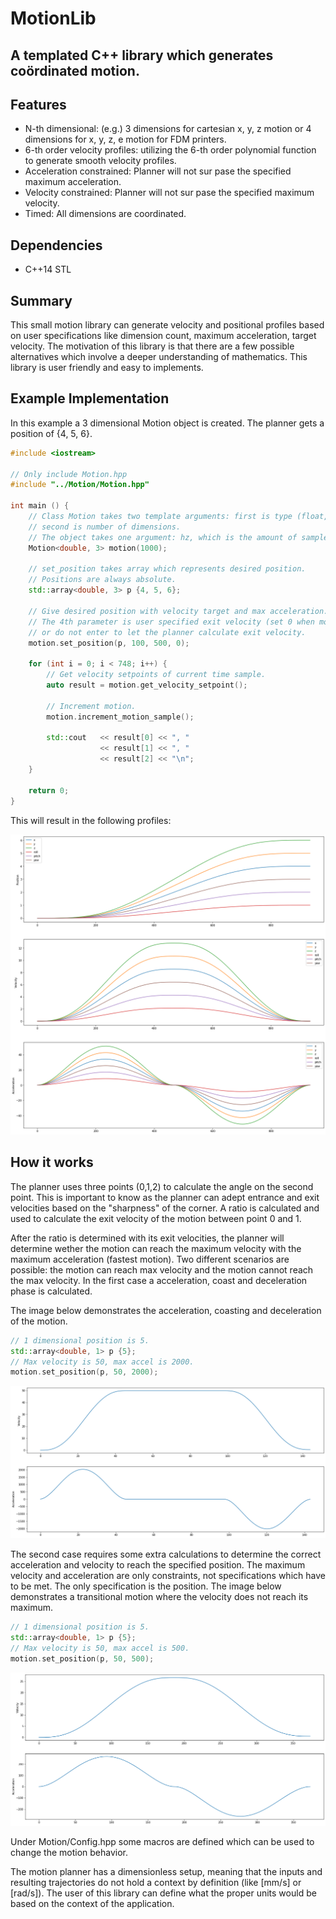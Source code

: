 # MotionLib
## A templated C++ library which generates coördinated motion.

## Features
- N-th dimensional: (e.g.) 3 dimensions for cartesian x, y, z motion or 4 dimensions for x, y, z, e motion for FDM printers.
- 6-th order velocity profiles: utilizing the 6-th order polynomial function to generate smooth velocity profiles.
- Acceleration constrained: Planner will not sur pase the specified maximum acceleration.
- Velocity constrained: Planner will not sur pase the specified maximum velocity.
- Timed: All dimensions are coordinated.

## Dependencies
- C++14 STL

## Summary
This small motion library can generate velocity and positional profiles based on user specifications like dimension count, maximum acceleration, target velocity. 
The motivation of this library is that there are a few possible alternatives which involve a deeper understanding of mathematics. This library is user friendly and easy to implements.

## Example Implementation
In this example a 3 dimensional Motion object is created. The planner gets a position of {4, 5, 6}. 

```C++
#include <iostream>

// Only include Motion.hpp
#include "../Motion/Motion.hpp"

int main () {
    // Class Motion takes two template arguments: first is type (float, double, int etc.), 
    // second is number of dimensions.
    // The object takes one argument: hz, which is the amount of samples created per second (or resolution).
    Motion<double, 3> motion(1000);

    // set_position takes array which represents desired position.
    // Positions are always absolute.
    std::array<double, 3> p {4, 5, 6};

    // Give desired position with velocity target and max acceleration.
    // The 4th parameter is user specified exit velocity (set 0 when motion should stop)
    // or do not enter to let the planner calculate exit velocity.
    motion.set_position(p, 100, 500, 0);

    for (int i = 0; i < 748; i++) {
        // Get velocity setpoints of current time sample.
        auto result = motion.get_velocity_setpoint();

        // Increment motion.
        motion.increment_motion_sample();

        std::cout   << result[0] << ", " 
                    << result[1] << ", " 
                    << result[2] << "\n";
    }
    
    return 0;
}
```
This will result in the following profiles:

![Result](img/example.png)

## How it works
The planner uses three points (0,1,2) to calculate the angle on the second point. This is important to know as the planner can adept entrance and exit velocities based on the "sharpness" of the corner. A ratio is calculated and used to calculate the exit velocity of the motion between point 0 and 1. 

After the ratio is determined with its exit velocities, the planner will determine wether the motion can reach the maximum velocity with the maximum acceleration (fastest motion). Two different scenarios are possible: the motion can reach max velocity and the motion cannot reach the max velocity. In the first case a acceleration, coast and deceleration phase is calculated.

The image below demonstrates the acceleration, coasting and deceleration of the motion.
```C++
// 1 dimensional position is 5.
std::array<double, 1> p {5};
// Max velocity is 50, max accel is 2000.
motion.set_position(p, 50, 2000);
```
![Result](img/coast.png)

The second case requires some extra calculations to determine the correct acceleration and velocity to reach the specified position. The maximum velocity and acceleration are only constraints, not specifications which have to be met. The only specification is the position. The image below demonstrates a transitional motion where the velocity does not reach its maximum.
```C++
// 1 dimensional position is 5.
std::array<double, 1> p {5};
// Max velocity is 50, max accel is 500.
motion.set_position(p, 50, 500);
```
![Result](img/transition.png)

Under Motion/Config.hpp some macros are defined which can be used to change the motion behavior.

The motion planner has a dimensionless setup, meaning that the inputs and resulting trajectories do not hold a context by definition (like [mm/s] or [rad/s]). The user of this library can define what the proper units would be based on the context of the application.